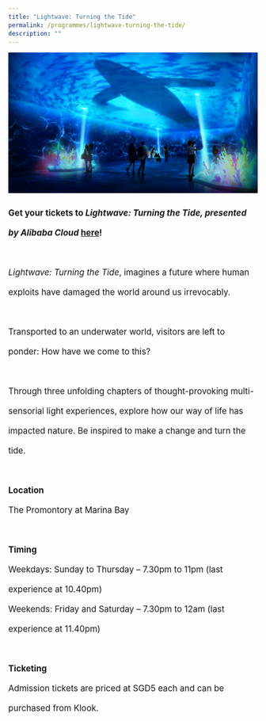 ```yaml
---
title: "Lightwave: Turning the Tide"
permalink: /programmes/lightwave-turning-the-tide/
description: ""
---
```

![](/images/Programmes/lightwave.jpg)
<p style="font-size:17px; line-height:40px">
	<b>Get your tickets to <i>Lightwave: Turning the Tide, presented by Alibaba Cloud</i> <a target="_blank" href="https://www.klook.com/en-SG/activity/87471-lightwave-turning-tide-ticket/">here</a>!
	<br><br></b>
<i>Lightwave: Turning the Tide</i>, imagines a future where human exploits have damaged the world around us irrevocably. 
<br><br>Transported to an underwater world, visitors are left to ponder: How have we come to this? <br><br>Through three unfolding chapters of thought-provoking multi-sensorial light experiences, explore how our way of life has impacted nature. Be inspired to make a change and turn the tide.
<br><br>
<b>Location </b><br>
The Promontory at Marina Bay
<br><br>
<b>Timing</b>
<br>
Weekdays: Sunday to Thursday – 7.30pm to 11pm (last experience at 10.40pm)
<br>
Weekends: Friday and Saturday – 7.30pm to 12am (last experience at 11.40pm)
<br><br>
	<b>Ticketing</b>
<br>
Admission tickets are priced at SGD5 each and can be purchased from Klook.
</p>